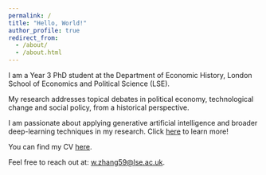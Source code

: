 ```yaml
---
permalink: /
title: "Hello, World!"
author_profile: true
redirect_from: 
  - /about/
  - /about.html
---
```


I am a Year 3 PhD student at the Department of Economic History, London School of Economics and Political Science (LSE).

My research addresses topical debates in political economy, technological change and social policy, from a historical perspective.

I am passionate about applying generative artificial intelligence and broader deep-learning techniques in my research. Click [here](/research/) to learn more!

You can find my CV [here](https://wzhangjohn.github.io/files/CV_John_W_Z_Zhang.pdf).

Feel free to reach out at: [w.zhang59@lse.ac.uk](mailto:w.zhang59@lse.ac.uk).